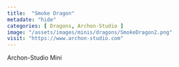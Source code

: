 ```yaml
---
title:  "Smoke Dragon"
metadate: "hide"
categories: [ Dragons, Archon-Studio ]
image: "/assets/images/minis/dragons/SmokeDragon2.png"
visit: "https://www.archon-studio.com"
---
```

Archon-Studio Mini